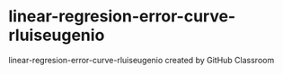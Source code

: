 # linear-regresion-error-curve-rluiseugenio
linear-regresion-error-curve-rluiseugenio created by GitHub Classroom

